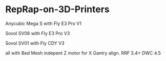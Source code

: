 # RepRap-on-3D-Printers


Anycubic Mega S with Fly E3 Pro V1

Sovol SV06 with Fly E3 Pro V3

Sovol SV01 with Fly CDY V3

all with Bed Mesh indepent Z motor for X Gantry align.
RRF 3.4+
DWC 4.5
